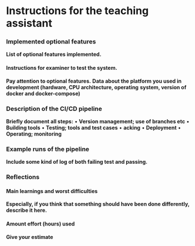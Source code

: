 # Instructions for the teaching assistant #

### Implemented optional features ###
**List of optional features implemented.**

####  Instructions for examiner to test the system. ####
**Pay attention to optional features.**
**Data about the platform you used in development (hardware, CPU architecture, operating**
**system, version of docker and docker-compose)**

### Description of the CI/CD pipeline ###
**Briefly document all steps:**
• **Version management; use of branches etc**
• **Building tools**
• **Testing; tools and test cases**
• **acking**
• **Deployment**
• **Operating; monitoring**
### Example runs of the pipeline ###
**Include some kind of log of both failing test and passing.**
### Reflections ###
#### Main learnings and worst difficulties ####
**Especially, if you think that something should have been done differently, describe it here.**
#### Amount effort (hours) used ####
**Give your estimate**